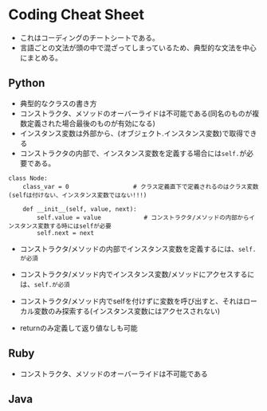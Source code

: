 # Coding Cheat Sheet

- これはコーディングのチートシートである。
- 言語ごとの文法が頭の中で混ざってしまっているため、典型的な文法を中心にまとめる。


## Python


- 典型的なクラスの書き方
- コンストラクタ、メソッドのオーバーライドは不可能である(同名のものが複数定義された場合最後のものが有効になる)
- インスタンス変数は外部から、(オブジェクト.インスタンス変数)で取得できる
- コンストラクタの内部で、インスタンス変数を定義する場合には`self.`が必要である。

```
class Node:
    class_var = 0                  # クラス定義直下で定義されるのはクラス変数(selfは付けない、インスタンス変数ではない!!!)

    def __init__(self, value, next):
        self.value = value            # コンストラクタ/メソッドの内部からインスタンス変数する時にはselfが必要
        self.next = next
```

- コンストラクタ/メソッドの内部でインスタンス変数を定義するには、`self.が必須`
- コンストラクタ/メソッド内でインスタンス変数/メソッドにアクセスするには、`self.が必須`
- コンストラクタ/メソッド内でselfを付けずに変数を呼び出すと、それはローカル変数のみ探索する(インスタンス変数にはアクセスされない)

- returnのみ定義して返り値なしも可能




## Ruby

- コンストラクタ、メソッドのオーバーライドは不可能である

## Java
